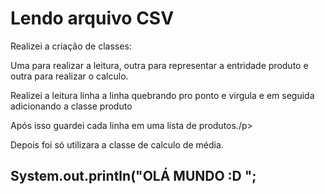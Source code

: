 # Lendo arquivo CSV 
<p> Realizei a criação de classes: </p>
<p>Uma para realizar a leitura, outra para representar a entridade produto
e outra para realizar o calculo.</p>
<p> Realizei a leitura linha a linha quebrando pro ponto e virgula e em seguida adicionando a classe produto</p>
<p> Após isso guardei cada linha em uma lista de produtos./p>
<p> Depois foi só utilizara a classe de calculo de média.</p>

## <b> System.out.println("OLÁ MUNDO :D "; </b>